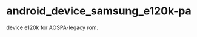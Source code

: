 android_device_samsung_e120k-pa
===============================

device e120k for AOSPA-legacy rom.
